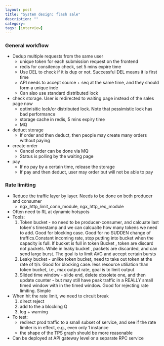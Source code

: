 ```yaml
---
layout: post
title: "System design: flash sale"
description: ""
category: 
tags: [interview]
---
```


### General workflow

* Dedup multiple requests from the same user
  * unique token for each submission request on the frontend
  * redis for consitency check, set 5 mins expire time
  * Use DEL to check if it is dup or not. Successful DEL means it is first time
  * API needs to accept source + seq at the same time, and they should form a unique inde
  * Can also use standard distributed lock
* check storage. User is redirected to waiting page instead of the sales page now
  * optimisitic lock/or distributed lock. Note that pessimistic lock has bad performance
  * storage cache in redis, 5 mins expiry time
  * MQ 
* deduct storage 
  * If order and then deduct, then people may create many orders without paying
* create order 
  * Cancel order can be done via MQ
  * Status is polling by the waiting page
* pay
  * If no pay by a certain time, release the storage
  * If pay and then deduct, user may order but will not be able to pay

### Rate limiting

* Reduce the traffic layer by layer. Needs to be done on both producer and consumer
  * ngx_http_limit_conn_module, ngx_http_req_module
* Often need to RL at dynamic hotspots
* Tools:
  1. Token bucket - no need to be producer-consumer, and calcuate last token's timestamp and we can calcualte how many tokens we need to add. Good for blocking case. Good for no SUDDEN change of traffics.Constant incoming rate, stop putting into bucket when the capacity is full. If bucket is full in token Bucket , token are discard not packets. While in leaky bucket , packets are discarded, and can send large burst. The goal is to limit AVG and accept certain bursts
  2. Leaky bucket - unlike token bucket, need to take out token at the rate of t/n. Good for blocking case. less resource utiliation than token bucket, i.e., max output rate, goal is to limit output
  3. Slided time window - slide end, delete obsolete one, and then update counter - but may still have peak traffic in a REALLY small timed window with in the timed window. Good for rejecting rate limiting. Simple
* When hit the rate limit, we need to circuit break
  1. direct reject
  2. add to the a blocking Q
  3. log + warning
* To test: 
  * redirect prod traffic to a small subset of service, and see if the rate limiter is in effect, e.g., even only 1 instance 
  * the shape of the TPS graph should be more reasonable
* Can be deployed at API gateway level or a separate RPC service
